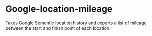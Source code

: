 # Google-location-mileage
Takes Google Semantic location history and exports a list of mileage between the start and finish point of each location. 
